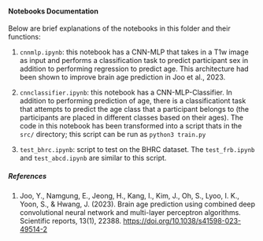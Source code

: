 #### Notebooks Documentation

Below are brief explanations of the notebooks in this folder and their functions:

1. ```cnnmlp.ipynb```: this notebook has a CNN-MLP that takes in a T1w image as input and performs a classification task to predict participant sex in addition to performing regression to predict age. This architecture had been shown to improve brain age prediction in Joo et al., 2023.

2. ```cnnclassifier.ipynb```: this notebook has a CNN-MLP-Classifier. In addition to performing prediction of age, there is a classificationt task that attempts to predict the age class that a participant belongs to (the participants are placed in different classes based on their ages). The code in this notebook has been transformed into a script thats in the ```src/``` directory; this script can be run as ```python3 train.py```

3. ```test_bhrc.ipynb```: script to test on the BHRC dataset. The ```test_frb.ipynb``` and ```test_abcd.ipynb``` are similar to this script.


##### References

1. Joo, Y., Namgung, E., Jeong, H., Kang, I., Kim, J., Oh, S., Lyoo, I. K., Yoon, S., & Hwang, J. (2023). Brain age prediction using combined deep convolutional neural network and multi-layer perceptron algorithms. Scientific reports, 13(1), 22388. https://doi.org/10.1038/s41598-023-49514-2
